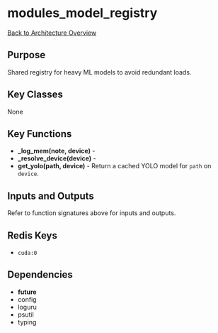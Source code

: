 # modules_model_registry
[Back to Architecture Overview](../README.md)

## Purpose
Shared registry for heavy ML models to avoid redundant loads.

## Key Classes
None

## Key Functions
- **_log_mem(note, device)** -
- **_resolve_device(device)** -
- **get_yolo(path, device)** - Return a cached YOLO model for ``path`` on ``device``.

## Inputs and Outputs
Refer to function signatures above for inputs and outputs.

## Redis Keys
- `cuda:0`

## Dependencies
- __future__
- config
- loguru
- psutil
- typing
